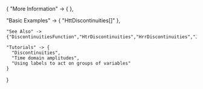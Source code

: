 {
  "More Information" -> {
  },

  "Basic Examples" -> {
    "HttDiscontinuities[]"
    },

    "See Also" ->
    {"DiscontinuitiesFunction","HtrDiscontinuities","HrrDiscontinuities","JtDiscontinuities","JrDiscontinuities","KDiscontinuities","GDiscontinuities","HtDiscontinuities","HrDiscontinuities","H2Discontinuities"},

    "Tutorials" -> {
      "Discontinuities",
      "Time domain amplitudes",
      "Using labels to act on groups of variables"
    }

}
